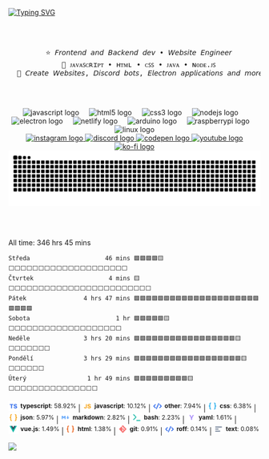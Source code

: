 [![Typing SVG](https://readme-typing-svg.demolab.com?font=Fira+Code&size=30&duration=10000&pause=1000&color=17D1D1&multiline=true&repeat=false&random=false&width=835&height=90&lines=Hello+Hello;I'm+patek%2C+I+like+to+create+magical+projects)](https://git.io/typing-svg)

<br><br>
<pre align="center">
  ⭐ 𝘍𝘳𝘰𝘯𝘵𝘦𝘯𝘥 𝘢𝘯𝘥 𝘉𝘢𝘤𝘬𝘦𝘯𝘥 𝘥𝘦𝘷 • 𝘞𝘦𝘣𝘴𝘪𝘵𝘦 𝘌𝘯𝘨𝘪𝘯𝘦𝘦𝘳
  🌱 ᴊᴀᴠᴀꜱᴄʀɪᴘᴛ • ʜᴛᴍʟ • ᴄꜱꜱ • ᴊᴀᴠᴀ • ɴᴏᴅᴇ.ᴊꜱ
  🍁 𝘊𝘳𝘦𝘢𝘵𝘦 𝘞𝘦𝘣𝘴𝘪𝘵𝘦𝘴, 𝘋𝘪𝘴𝘤𝘰𝘳𝘥 𝘣𝘰𝘵𝘴, 𝘌𝘭𝘦𝘤𝘵𝘳𝘰𝘯 𝘢𝘱𝘱𝘭𝘪𝘤𝘢𝘵𝘪𝘰𝘯𝘴 𝘢𝘯𝘥 𝘮𝘰𝘳𝘦
</pre>
<br><br>


<div align="center">
  <img src="https://skillicons.dev/icons?i=js" height="19" alt="javascript logo"  />
  <img width="12" />
  <img src="https://skillicons.dev/icons?i=html" height="19" alt="html5 logo"  />
  <img width="12" />
  <img src="https://cdn.jsdelivr.net/gh/devicons/devicon/icons/css3/css3-original.svg" height="19" alt="css3 logo"  />
  <img width="12" />
  <img src="https://skillicons.dev/icons?i=nodejs" height="19" alt="nodejs logo"  />
  <img width="12" />
  <img src="https://skillicons.dev/icons?i=electron" height="19" alt="electron logo"  />
  <img width="12" />
  <img src="https://skillicons.dev/icons?i=netlify" height="19" alt="netlify logo"  />
  <img width="12" />
  <img src="https://cdn.jsdelivr.net/gh/devicons/devicon/icons/arduino/arduino-original.svg" height="19" alt="arduino logo"  />
  <img width="12" />
  <img src="https://skillicons.dev/icons?i=raspberrypi" height="19" alt="raspberrypi logo"  />
  <img width="12" />
  <img src="https://cdn.simpleicons.org/linux/FCC624" height="19" alt="linux logo"  />
</div>


<div align="center">
  <a href="https://www.instagram.com/qverlix" target="_blank">
    <img src="https://img.shields.io/static/v1?message=Instagram&logo=instagram&label=&color=000000&logoColor=white&labelColor=&style=for-the-badge" height="25" alt="instagram logo"  />
  </a>
  <a href="https://dsc.gg/qverlix" target="_blank">
    <img src="https://img.shields.io/static/v1?message=Discord&logo=discord&label=&color=000000&logoColor=white&labelColor=&style=for-the-badge" height="25" alt="discord logo"  />
  </a>
  <a href="https://codepen.io/patek_cz/" target="_blank">
    <img src="https://img.shields.io/static/v1?message=Codepen&logo=codepen&label=&color=000000&logoColor=white&labelColor=&style=for-the-badge" height="25" alt="codepen logo"  />
  </a>
  <a href="https://www.youtube.com/@patek_cz" target="_blank">
    <img src="https://img.shields.io/static/v1?message=Youtube&logo=youtube&label=&color=000000&logoColor=white&labelColor=&style=for-the-badge" height="25" alt="youtube logo"  />
  </a>
  <a href="https://ko-fi.com/patek_cz" target="_blank">
    <img src="https://img.shields.io/static/v1?message=Ko-fi&logo=ko-fi&label=&color=000&logoColor=white&labelColor=&style=for-the-badge" height="25" alt="ko-fi logo"  />
  </a>
</div>


<picture>
  <source media="(prefers-color-scheme: dark)" srcset="https://raw.githubusercontent.com/patekcz/patekcz/output/github-contribution-grid-snake-dark.svg">
  <source media="(prefers-color-scheme: light)" srcset="https://raw.githubusercontent.com/patekcz/patekcz/output/github-contribution-grid-snake.svg">
  <img alt="github contribution grid snake animation" src="https://raw.githubusercontent.com/patekcz/patekcz/output/github-contribution-grid-snake.svg">
</picture>


<br></br>
<!-- WAKATIME-START -->
All time: 346 hrs 45 mins

```
Středa                     46 mins 🟩🟩🟩🟩🟨⬜⬜⬜⬜⬜⬜⬜⬜⬜⬜⬜⬜⬜⬜⬜⬜⬜⬜⬜⬜
Čtvrtek                     4 mins 🟨⬜⬜⬜⬜⬜⬜⬜⬜⬜⬜⬜⬜⬜⬜⬜⬜⬜⬜⬜⬜⬜⬜⬜⬜
Pátek                4 hrs 47 mins 🟩🟩🟩🟩🟩🟩🟩🟩🟩🟩🟩🟩🟩🟩🟩🟩🟩🟩🟩🟩🟩🟩🟩🟩🟩
Sobota                        1 hr 🟩🟩🟩🟩🟩🟨⬜⬜⬜⬜⬜⬜⬜⬜⬜⬜⬜⬜⬜⬜⬜⬜⬜⬜⬜
Neděle               3 hrs 20 mins 🟩🟩🟩🟩🟩🟩🟩🟩🟩🟩🟩🟩🟩🟩🟩🟩🟩🟨⬜⬜⬜⬜⬜⬜⬜
Pondělí              3 hrs 29 mins 🟩🟩🟩🟩🟩🟩🟩🟩🟩🟩🟩🟩🟩🟩🟩🟩🟩🟩🟨⬜⬜⬜⬜⬜⬜
Úterý                 1 hr 49 mins 🟩🟩🟩🟩🟩🟩🟩🟩🟩🟨⬜⬜⬜⬜⬜⬜⬜⬜⬜⬜⬜⬜⬜⬜⬜
```

<span style="display: inline-flex; align-items: center; font-size: 12px; white-space: nowrap;"> <img src="https://github.com/patekcz/patekcz/raw/main/icon-language/ts.png" height="20" alt="typescript logo" style="margin-right: 4px;" /> **typescript**: 58.92%</span> | <span style="display: inline-flex; align-items: center; font-size: 12px; white-space: nowrap;"> <img src="https://github.com/patekcz/patekcz/raw/main/icon-language/js.png" height="20" alt="javascript logo" style="margin-right: 4px;" /> **javascript**: 10.12%</span> | <span style="display: inline-flex; align-items: center; font-size: 12px; white-space: nowrap;"> <img src="https://github.com/patekcz/patekcz/raw/main/icon-language/code-blue.png" height="20" alt="other logo" style="margin-right: 4px;" /> **other**: 7.94%</span> | <span style="display: inline-flex; align-items: center; font-size: 12px; white-space: nowrap;"> <img src="https://github.com/patekcz/patekcz/raw/main/icon-language/brackets-sky.png" height="20" alt="css logo" style="margin-right: 4px;" /> **css**: 6.38%</span> | <span style="display: inline-flex; align-items: center; font-size: 12px; white-space: nowrap;"> <img src="https://github.com/patekcz/patekcz/raw/main/icon-language/brackets-yellow.png" height="20" alt="json logo" style="margin-right: 4px;" /> **json**: 5.97%</span> | <span style="display: inline-flex; align-items: center; font-size: 12px; white-space: nowrap;"> <img src="https://github.com/patekcz/patekcz/raw/main/icon-language/markdown.png" height="20" alt="markdown logo" style="margin-right: 4px;" /> **markdown**: 2.82%</span> | <span style="display: inline-flex; align-items: center; font-size: 12px; white-space: nowrap;"> <img src="https://github.com/patekcz/patekcz/raw/main/icon-language/shell.png" height="20" alt="bash logo" style="margin-right: 4px;" /> **bash**: 2.23%</span> | <span style="display: inline-flex; align-items: center; font-size: 12px; white-space: nowrap;"> <img src="https://github.com/patekcz/patekcz/raw/main/icon-language/yaml.png" height="20" alt="yaml logo" style="margin-right: 4px;" /> **yaml**: 1.61%</span> | <span style="display: inline-flex; align-items: center; font-size: 12px; white-space: nowrap;"> <img src="https://github.com/patekcz/patekcz/raw/main/icon-language/vue.png" height="20" alt="vue.js logo" style="margin-right: 4px;" /> **vue.js**: 1.49%</span> | <span style="display: inline-flex; align-items: center; font-size: 12px; white-space: nowrap;"> <img src="https://github.com/patekcz/patekcz/raw/main/icon-language/brackets-orange.png" height="20" alt="html logo" style="margin-right: 4px;" /> **html**: 1.38%</span> | <span style="display: inline-flex; align-items: center; font-size: 12px; white-space: nowrap;"> <img src="https://github.com/patekcz/patekcz/raw/main/icon-language/git.png" height="20" alt="git logo" style="margin-right: 4px;" /> **git**: 0.91%</span> | <span style="display: inline-flex; align-items: center; font-size: 12px; white-space: nowrap;"> <img src="https://github.com/patekcz/patekcz/raw/main/icon-language/code-blue.png" height="20" alt="roff logo" style="margin-right: 4px;" /> **roff**: 0.14%</span> | <span style="display: inline-flex; align-items: center; font-size: 12px; white-space: nowrap;"> <img src="https://github.com/patekcz/patekcz/raw/main/icon-language/text.png" height="20" alt="text logo" style="margin-right: 4px;" /> **text**: 0.08%</span>
<!-- WAKATIME-END -->


[![](https://visitcount.itsvg.in/api?id=patekcz&icon=7&color=12)](https://visitcount.itsvg.in)
